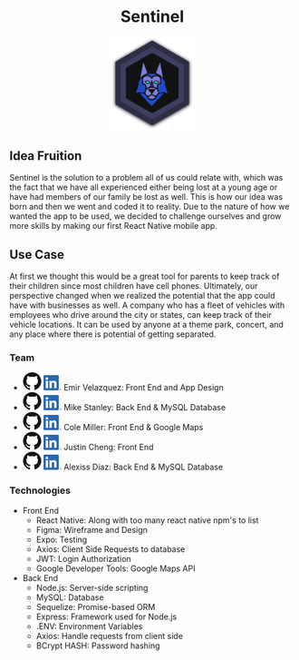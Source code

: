 <h1 align="center">Sentinel</h1>

<p align="center">
<img width="150" heigh="150" src="assets/sentinelHighRes.png" alt="Sentinel Logo"></img>
</p>

## Idea Fruition
Sentinel is the solution to a problem all of us could relate with, which was the fact that we have all experienced either being lost at a young age or have had members of our family be lost as well. This is how our idea was born and then we went and coded it to reality. Due to the nature of how we wanted the app to be used, we decided to challenge ourselves and grow more skills by making our first React Native mobile app.
## Use Case
At first we thought this would be a great tool for parents to keep track of their children since most children have cell phones. Ultimately, our perspective changed when we realized the potential that the app could have with businesses as well. A company who has a fleet of vehicles with employees who drive around the city or states, can keep track of their vehicle locations. It can be used by anyone at a theme park, concert, and any place where there is potential of getting separated.
### Team
- <a href="https://github.com/EmirVelazquez"><img src="assets/Social/gitHub.png" alt="GitHub Logo"></img></a> <a href="https://www.linkedin.com/in/emir-velazquez-35560b196/"><img src="assets/Social/linkedIn.png" alt="LinkedIn Logo"></img></a> Emir Velazquez: Front End and App Design 
- <a href="https://github.com/MR-Stan"><img src="assets/Social/gitHub.png" alt="GitHub Logo"></img></a> <a href="https://www.linkedin.com/in/mr-stan/"><img src="assets/Social/linkedIn.png" alt="LinkedIn Logo"></img></a> Mike Stanley: Back End & MySQL Database
- <a href="https://github.com/ColeMiller21"><img src="assets/Social/gitHub.png" alt="GitHub Logo"></img></a> <a href="https://www.linkedin.com/in/colemiller21/"><img src="assets/Social/linkedIn.png" alt="LinkedIn Logo"></img></a> Cole Miller: Front End & Google Maps 
- <a href="https://github.com/1Fungi99"><img src="assets/Social/gitHub.png" alt="GitHub Logo"></img></a> <a href="https://www.linkedin.com/in/justin-reed-cheng-37b425194/"><img src="assets/Social/linkedIn.png" alt="LinkedIn Logo"></img></a> Justin Cheng: Front End 
- <a href="https://github.com/alex05d"><img src="assets/Social/gitHub.png" alt="GitHub Logo"></img></a> <a href="https://www.linkedin.com/in/alexiss-diaz-9b15b818b/"><img src="assets/Social/linkedIn.png" alt="LinkedIn Logo"></img></a> Alexiss Diaz: Back End & MySQL Database 

### Technologies
- Front End
  - React Native: Along with too many react native npm's to list
  - Figma: Wireframe and Design
  - Expo: Testing
  - Axios: Client Side Requests to database
  - JWT: Login Authorization
  - Google Developer Tools: Google Maps API
- Back End
  - Node.js: Server-side scripting
  - MySQL: Database
  - Sequelize: Promise-based ORM
  - Express: Framework used for Node.js
  - .ENV: Environment Variables
  - Axios: Handle requests from client side
  - BCrypt HASH: Password hashing
